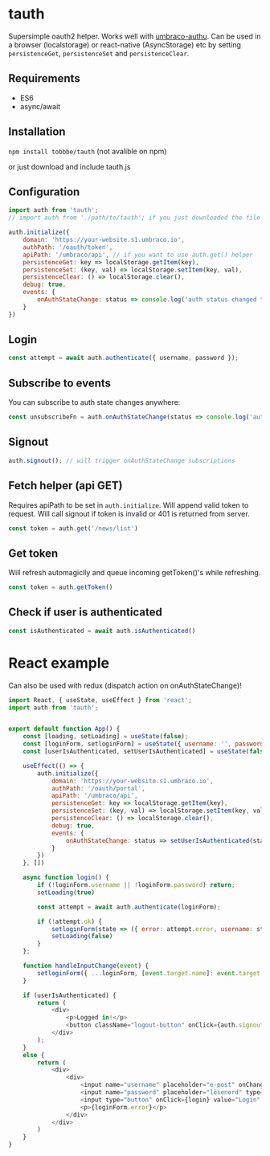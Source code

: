 # tauth
Supersimple oauth2 helper. Works well with [umbraco-authu](https://github.com/mattbrailsford/umbraco-authu).
Can be used in a browser (localstorage) or react-native (AsyncStorage) etc by setting `persistenceGet`, `persistenceSet` and `persistenceClear`.

## Requirements
- ES6
- async/await

## Installation
`npm install tobbbe/tauth` (not avalible on npm)

or just download and include tauth.js

## Configuration
```javascript
import auth from 'tauth';
// import auth from './path/to/tauth'; if you just downloaded the file

auth.initialize({
	domain: 'https://your-website.s1.umbraco.io',
	authPath: '/oauth/token',
	apiPath: '/umbraco/api', // if you want to use auth.get() helper
	persistenceGet: key => localStorage.getItem(key),
	persistenceSet: (key, val) => localStorage.setItem(key, val),
	persistenceClear: () => localStorage.clear(),
	debug: true,
	events: {
		onAuthStateChange: status => console.log('auth status changed to:', status))
	}
})
```

## Login
```javascript
const attempt = await auth.authenticate({ username, password });
```

## Subscribe to events
You can subscribe to auth state changes anywhere:

```javascript
const unsubscribeFn = auth.onAuthStateChange(status => console.log('auth status changed to:', status));

```

## Signout
```javascript
auth.signout(); // will trigger onAuthStateChange subscriptions
```

## Fetch helper (api GET)
Requires apiPath to be set in `auth.initialize`.
Will append valid token to request. Will call signout if token is invalid or 401 is returned from server.

```javascript
const token = auth.get('/news/list')
```

## Get token
Will refresh automagiclly and queue incoming getToken()'s while refreshing.

```javascript
const token = auth.getToken()
```



## Check if user is authenticated

```javascript
const isAuthenticated = await auth.isAuthenticated()
```

# React example
Can also be used with redux (dispatch action on onAuthStateChange)!

```javascript
import React, { useState, useEffect } from 'react';
import auth from 'tauth';


export default function App() {
	const [loading, setLoading] = useState(false);
	const [loginForm, setloginForm] = useState({ username: '', password: '', error: null });
	const [userIsAuthenticated, setUserIsAuthenticated] = useState(false);

	useEffect(() => {
		auth.initialize({
			domain: 'https://your-website.s1.umbraco.io',
			authPath: '/oauth/portal',
			apiPath: '/umbraco/api',
			persistenceGet: key => localStorage.getItem(key),
			persistenceSet: (key, val) => localStorage.setItem(key, val),
			persistenceClear: () => localStorage.clear(),
			debug: true,
			events: {
				onAuthStateChange: status => setUserIsAuthenticated(status)
			}
		})
	}, [])

	async function login() {
		if (!loginForm.username || !loginForm.password) return;
		setLoading(true)

		const attempt = await auth.authenticate(loginForm);

		if (!attempt.ok) {
			setloginForm(state => ({ error: attempt.error, username: state.username, password: '' }))
			setLoading(false)
		}
	};

	function handleInputChange(event) {
		setloginForm({ ...loginForm, [event.target.name]: event.target.value })
	}

	if (userIsAuthenticated) {
		return (
			<div>
				<p>Logged in!</p>
				<button className="logout-button" onClick={auth.signout}>Logout</button>
			</div>
		);
	}
	else {
		return (
			<div>
				<div>
					<input name="username" placeholder="e-post" onChange={handleInputChange} value={loginForm.username} disabled={loading} />
					<input name="password" placeholder="lösenord" type="password" onChange={handleInputChange} value={loginForm.password} disabled={loading} />
					<input type="button" onClick={login} value="Login" disabled={loading} />
					<p>{loginForm.error}</p>
				</div>
			</div>
		)
	}
}

```